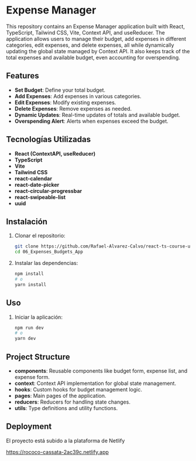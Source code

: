 # Expense Manager

This repository contains an Expense Manager application built with React, TypeScript, Tailwind CSS, Vite, Context API, and useReducer. The application allows users to manage their budget, add expenses in different categories, edit expenses, and delete expenses, all while dynamically updating the global state managed by Context API. It also keeps track of the total expenses and available budget, even accounting for overspending.

## Features

- **Set Budget**: Define your total budget.
- **Add Expenses**: Add expenses in various categories.
- **Edit Expenses**: Modify existing expenses.
- **Delete Expenses**: Remove expenses as needed.
- **Dynamic Updates**: Real-time updates of totals and available budget.
- **Overspending Alert**: Alerts when expenses exceed the budget.

## Tecnologías Utilizadas

- **React (ContextAPI, useReducer)**
- **TypeScript**
- **Vite**
- **Tailwind CSS**
- **react-calendar**
- **react-date-picker**
- **react-circular-progressbar**
- **react-swipeable-list**
- **uuid**

## Instalación

1. Clonar el repositorio:
    ```bash
    git clone https://github.com/Rafael-Alvarez-Calvo/react-ts-course-udemy.git
    cd 06_Expenses_Budgets_App
    ```

2. Instalar las dependencias:
    ```bash
    npm install
    # o
    yarn install
    ```

## Uso

1. Iniciar la aplicación:
    ```bash
    npm run dev
    # o
    yarn dev
    ```

## Project Structure

- **components**: Reusable components like budget form, expense list, and expense form.
- **context**: Context API implementation for global state management.
- **hooks**: Custom hooks for budget management logic.
- **pages**: Main pages of the application.
- **reducers**: Reducers for handling state changes.
- **utils**: Type definitions and utility functions.

## Deployment

El proyecto está subido a la plataforma de Netlify

https://rococo-cassata-2ac39c.netlify.app